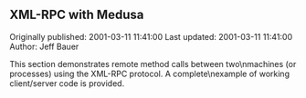 ## XML-RPC with Medusa

Originally published: 2001-03-11 11:41:00
Last updated: 2001-03-11 11:41:00
Author: Jeff Bauer

This section demonstrates remote method calls between two\nmachines (or processes) using the XML-RPC protocol.  A complete\nexample of working client/server code is provided.